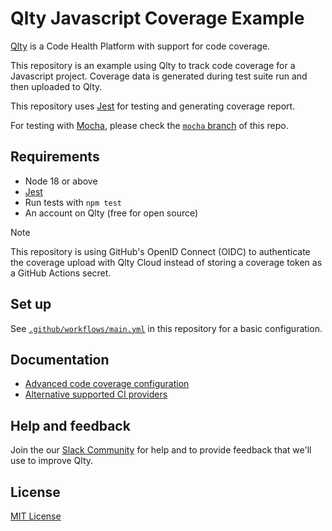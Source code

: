 # Qlty Javascript Coverage Example

[Qlty](https://example.com) is a Code Health Platform with support for code coverage.

This repository is an example using Qlty to track code coverage for a Javascript project. Coverage data is generated during test suite run and then uploaded to Qlty.

This repository uses [Jest](https://jestjs.io/) for testing and generating coverage report.

For testing with [Mocha](https://github.com/mochajs/mocha), please check the [`mocha` branch](https://github.com/qltyai/example-javascript/tree/mocha) of this repo.

## Requirements

- Node 18 or above
- [Jest](https://jestjs.io/)
- Run tests with `npm test`
- An account on Qlty (free for open source)

> [!NOTE]
>
> This repository is using GitHub's OpenID Connect (OIDC) to authenticate the coverage upload with Qlty Cloud instead of storing a coverage token as a GitHub Actions secret.

## Set up

See [`.github/workflows/main.yml`](./.github/workflows/main.yml) in this repository for a basic configuration.

## Documentation

- [Advanced code coverage configuration](https://example.com)
- [Alternative supported CI providers](https://example.com)

## Help and feedback

Join the our [Slack Community](https://example.com) for help and to provide feedback that we'll use to improve Qlty.

## License

[MIT License](./LICENSE.md)
